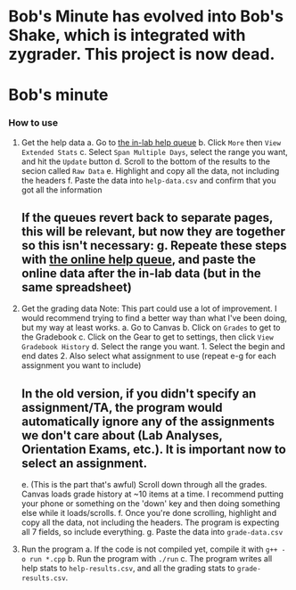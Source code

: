 # Bob's Minute has evolved into Bob's Shake, which is integrated with zygrader. This project is now dead.

# Bob's minute

### How to use

1. Get the help data
    a. Go to [the in-lab help queue](https://students.cs.byu.edu/~cs142ta/inlab-helpqueue/?login=)
    b. Click `More` then `View Extended Stats`
    c. Select `Span Multiple Days`, select the range you want, and hit the `Update` button
    d. Scroll to the bottom of the results to the secion called `Raw Data`
    e. Highlight and copy all the data, not including the headers
    f. Paste the data into `help-data.csv` and confirm that you got all the information
    ## If the queues revert back to separate pages, this will be relevant, but now they are together so this isn't necessary: g. Repeate these steps with [the online help queue](https://students.cs.byu.edu/~cs142ta/zoom-helpqueue/), and paste the online data after the in-lab data (but in the same spreadsheet)
2. Get the grading data
    Note: This part could use a lot of improvement. I would recommend trying to find a better way than what I've been doing, but my way at least works.
    a. Go to Canvas
    b. Click on `Grades` to get to the Gradebook
    c. Click on the Gear to get to settings, then click `View Gradebook History`
    d. Select the range you want.
       1. Select the begin and end dates
       2. Also select what assignment to use (repeat e-g for each assignment you want to include)
    ## In the old version, if you didn't specify an assignment/TA, the program would automatically ignore any of the assignments we don't care about (Lab Analyses, Orientation Exams, etc.). It is important now to select an assignment.
    e. (This is the part that's awful) Scroll down through all the grades. Canvas loads grade history at ~10 items at a time. I recommend putting your phone or something on the 'down' key and then doing something else while it loads/scrolls.
    f. Once you're done scrolling, highlight and copy all the data, not including the headers. The program is expecting all 7 fields, so include everything.
    g. Paste the data into `grade-data.csv`

3. Run the program
    a. If the code is not compiled yet, compile it with `g++ -o run *.cpp`
    b. Run the program with `./run`
    c. The program writes all help stats to `help-results.csv`, and all the grading stats to `grade-results.csv`.
